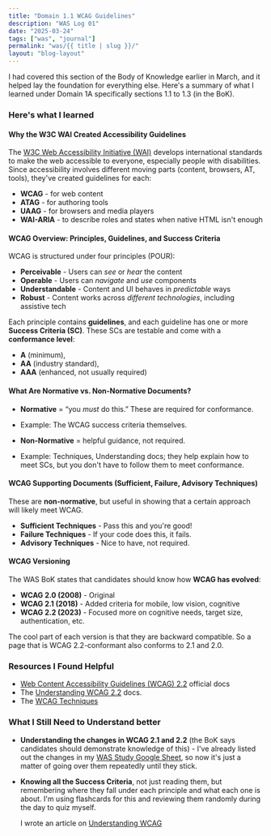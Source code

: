 ```yaml
---
title: "Domain 1.1 WCAG Guidelines"
description: "WAS Log 01"
date: "2025-03-24"
tags: ["was", "journal"]
permalink: "was/{{ title | slug }}/"
layout: "blog-layout"
---
```


<div class="blog">
  <p>I had covered this section of the Body of Knowledge earlier in March, and it helped lay the foundation for
    everything else. Here's a summary of what I learned under Domain 1A specifically sections 1.1 to 1.3 (in the BoK).
  </p>
  <h3>Here's what I learned</h3>
  <h4>Why the W3C WAI Created Accessibility Guidelines</h4>
  The <a href="https://www.w3.org/WAI/" target="_blank" rel="noopener noreferrer">W3C Web Accessibility Initiative
    (WAI)</a> develops international standards to make the web accessible to everyone, especially people with
  disabilities. Since accessibility involves different moving parts (content, browsers, AT, tools), they've created
  guidelines for each:

- **WCAG** - for web content
- **ATAG** - for authoring tools
- **UAAG** - for browsers and media players
- **WAI-ARIA** - to describe roles and states when native HTML isn't enough

#### WCAG Overview: Principles, Guidelines, and Success Criteria

WCAG is structured under four principles (POUR):

- **Perceivable** - Users can _see_ or _hear_ the content
- **Operable** - Users can _navigate_ and _use_ components
- **Understandable** - Content and UI behaves in _predictable_ ways
- **Robust** - Content works across _different technologies_, including assistive tech

Each principle contains **guidelines**, and each guideline has one or more **Success Criteria (SC)**. These SCs are
testable and come with a **conformance level**:

- **A** (minimum),
- **AA** (industry standard),
- **AAA** (enhanced, not usually required)

#### What Are Normative vs. Non-Normative Documents?

- **Normative** = “you _must_ do this.” These are required for conformance.
- Example: The WCAG success criteria themselves.

- **Non-Normative** = helpful guidance, not required.
- Example: Techniques, Understanding docs; they help explain how to meet SCs, but you don't have to follow them to
  meet conformance.

#### WCAG Supporting Documents (Sufficient, Failure, Advisory Techniques)

These are **non-normative**, but useful in showing that a certain approach will likely meet WCAG.

- **Sufficient Techniques** - Pass this and you're good!
- **Failure Techniques** - If your code does this, it fails.
- **Advisory Techniques** - Nice to have, not required.

#### WCAG Versioning

The WAS BoK states that candidates should know how **WCAG has evolved**:

- **WCAG 2.0 (2008)** - Original
- **WCAG 2.1 (2018)** - Added criteria for mobile, low vision, cognitive
- **WCAG 2.2 (2023)** - Focused more on cognitive needs, target size, authentication, etc.

The cool part of each version is that they are backward compatible. So a page that is WCAG 2.2-conformant also
conforms to 2.1 and 2.0.

### Resources I Found Helpful

- <a href="https://www.w3.org/TR/WCAG22/" target="_blank" rel="noopener noreferrer">Web Content Accessibility
  Guidelines (WCAG) 2.2</a> official docs
- The <a href="https://www.w3.org/WAI/WCAG22/Understanding/" target="_blank" rel="noopener noreferrer">Understanding
  WCAG 2.2</a> docs.
- The <a href="https://www.w3.org/WAI/WCAG22/Techniques/" target="_blank" rel="noopener noreferrer">WCAG
  Techniques</a>

### What I Still Need to Understand better

- **Understanding the changes in WCAG 2.1 and 2.2** (the BoK says candidates should demonstrate knowledge of this) -
  I've already listed out the changes in my <a
    href="https://docs.google.com/spreadsheets/d/1gs3P-1F4ATPrsx87_16RoQVLZVaIRI5Np2rEhnIL9fM/edit?gid=291242846#gid=291242846"
    target="_blank" rel="noopener noreferrer">WAS Study Google Sheet</a>, so now it's just a matter of going over them
  repeatedly until they stick.

- **Knowing all the Success Criteria**, not just reading them, but remembering where they fall under each principle
and what each one is about. I'm using flashcards for this and reviewing them randomly during the day to quiz myself.

  <p>I wrote an article on <a href="/tutorial/understanding-wcag">Understanding WCAG</a> </p>
</div>
